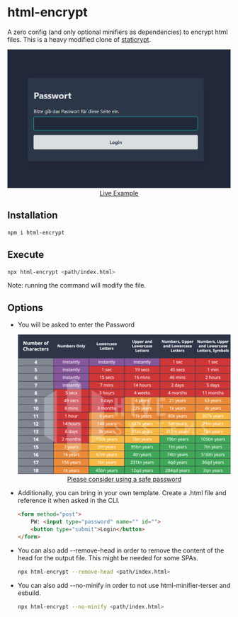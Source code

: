 # html-encrypt

A zero config (and only optional minifiers as dependencies) to encrypt html files.
This is a heavy modified clone of [staticrypt](https://github.com/robinmoisson/staticrypt).

<p align="center">
  <img src="./login.png">
      <br>
  <a class="text-center" href="https://html-encrypt-demo.netlify.app">Live Example</a>
<p>


## Installation

```bash
npm i html-encrypt
```

## Execute

```bash
npx html-encrypt <path/index.html>
```

Note: running the command will modify the file.


## Options

- You will be asked to enter the Password

  <p align="center">
    <img src="./brute-force.png">
    <br>
    <a class="text-center" href="https://www.hivesystems.com/blog/examining-the-lastpass-breach-through-our-password-table">Please consider using a safe password</a>
  <p>

- Additionally, you can bring in your own template. Create a .html file and reference it when asked in the CLI.
  ```html
  <form method="post">
      PW: <input type="password" name="" id="">
      <button type="submit">Login</button>
  </form>
  ```


- You can also add --remove-head in order to remove the content of the head for the output file. This might be needed for some SPAs.
  ```bash
  npx html-encrypt --remove-head <path/index.html>
  ```

- You can also add --no-minify in order to not use html-minifier-terser and esbuild.
  ```bash
  npx html-encrypt --no-minify <path/index.html>
  ```
